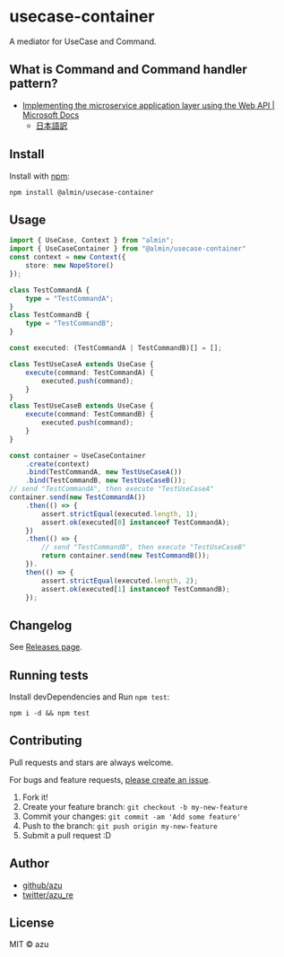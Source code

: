 # usecase-container

A mediator for UseCase and Command.

## What is Command and Command handler pattern?

- [Implementing the microservice application layer using the Web API | Microsoft Docs](https://docs.microsoft.com/en-us/dotnet/standard/microservices-architecture/microservice-ddd-cqrs-patterns/microservice-application-layer-implementation-web-api "Implementing the microservice application layer using the Web API | Microsoft Docs")
    - [日本語訳](https://docs.microsoft.com/ja-jp/dotnet/standard/microservices-architecture/microservice-ddd-cqrs-patterns/microservice-application-layer-implementation-web-api "Web API を使用したマイクロサービス アプリケーション レイヤーの実装 | Microsoft Docs")

## Install

Install with [npm](https://www.npmjs.com/):

    npm install @almin/usecase-container

## Usage

```ts
import { UseCase, Context } from "almin";
import { UseCaseContainer } from "@almin/usecase-container"
const context = new Context({
    store: new NopeStore()
});

class TestCommandA {
    type = "TestCommandA";
}
class TestCommandB {
    type = "TestCommandB";
}

const executed: (TestCommandA | TestCommandB)[] = [];

class TestUseCaseA extends UseCase {
    execute(command: TestCommandA) {
        executed.push(command);
    }
}
class TestUseCaseB extends UseCase {
    execute(command: TestCommandB) {
        executed.push(command);
    }
}

const container = UseCaseContainer
    .create(context)
    .bind(TestCommandA, new TestUseCaseA())
    .bind(TestCommandB, new TestUseCaseB());
// send "TestCommandA", then execute "TestUseCaseA"
container.send(new TestCommandA())
    .then(() => {
        assert.strictEqual(executed.length, 1);
        assert.ok(executed[0] instanceof TestCommandA);
    })
    .then(() => {
        // send "TestCommandB", then execute "TestUseCaseB"
        return container.send(new TestCommandB());
    }).
    then(() => {
        assert.strictEqual(executed.length, 2);
        assert.ok(executed[1] instanceof TestCommandB);
    });
```

## Changelog

See [Releases page](https://github.com/almin/almin/releases).

## Running tests

Install devDependencies and Run `npm test`:

    npm i -d && npm test

## Contributing

Pull requests and stars are always welcome.

For bugs and feature requests, [please create an issue](https://github.com/almin/almin/issues).

1. Fork it!
2. Create your feature branch: `git checkout -b my-new-feature`
3. Commit your changes: `git commit -am 'Add some feature'`
4. Push to the branch: `git push origin my-new-feature`
5. Submit a pull request :D

## Author

- [github/azu](https://github.com/azu)
- [twitter/azu_re](https://twitter.com/azu_re)

## License

MIT © azu
